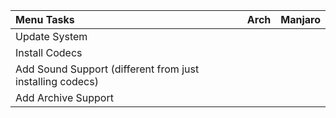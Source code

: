 | Menu Tasks                                                |  | Arch | Manjaro |
|:----------------------------------------------------------|:-|:-----|:--------|
| Update System                                             |  |      |         |
| Install Codecs                                            |  |      |         |
| Add Sound Support (different from just installing codecs) |  |      |         |
| Add Archive Support                                       |  |      |         |



